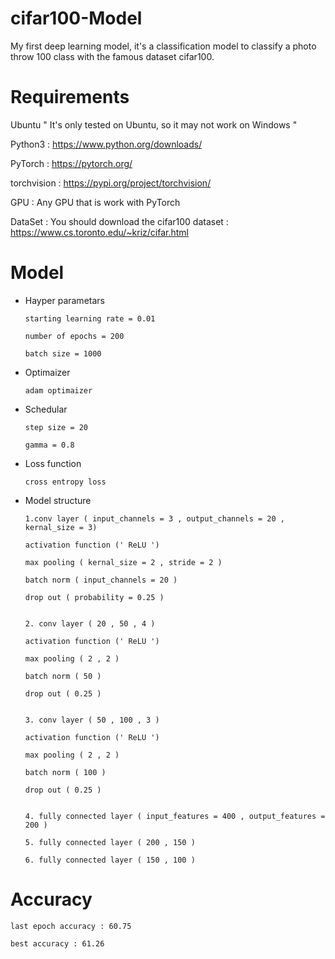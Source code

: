 # cifar100-Model
My first deep learning model, it's a classification model to classify a photo throw 100 class with the famous dataset cifar100.

# Requirements
Ubuntu      " It's only tested on Ubuntu, so it may not work on Windows "

Python3 : https://www.python.org/downloads/

PyTorch : https://pytorch.org/

torchvision : https://pypi.org/project/torchvision/

GPU : Any GPU that is work with PyTorch 

DataSet : You should download the cifar100 dataset : https://www.cs.toronto.edu/~kriz/cifar.html

# Model
* Hayper parametars
    
      starting learning rate = 0.01
    
      number of epochs = 200
    
      batch size = 1000

* Optimaizer 
    
      adam optimaizer

* Schedular 
    
      step size = 20

      gamma = 0.8

* Loss function
  
      cross entropy loss

* Model structure

      1.conv layer ( input_channels = 3 , output_channels = 20 , kernal_size = 3)
      
      activation function (' ReLU ')
      
      max pooling ( kernal_size = 2 , stride = 2 )
      
      batch norm ( input_channels = 20 )
      
      drop out ( probability = 0.25 )


      2. conv layer ( 20 , 50 , 4 )

      activation function (' ReLU ')

      max pooling ( 2 , 2 )
      
      batch norm ( 50 )
      
      drop out ( 0.25 )
    
    
      3. conv layer ( 50 , 100 , 3 )
      
      activation function (' ReLU ')
      
      max pooling ( 2 , 2 )
      
      batch norm ( 100 )
      
      drop out ( 0.25 )
      
      
      4. fully connected layer ( input_features = 400 , output_features = 200 )
    
      5. fully connected layer ( 200 , 150 )
    
      6. fully connected layer ( 150 , 100 )

# Accuracy 
    last epoch accuracy : 60.75
    
    best accuracy : 61.26
